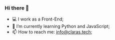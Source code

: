 ### Hi there 👋

- 💻 I work as a Front-End;
- 🌱 I’m currently learning Python and JavaScript;
- 📫 How to reach me: info@claras.tech;
